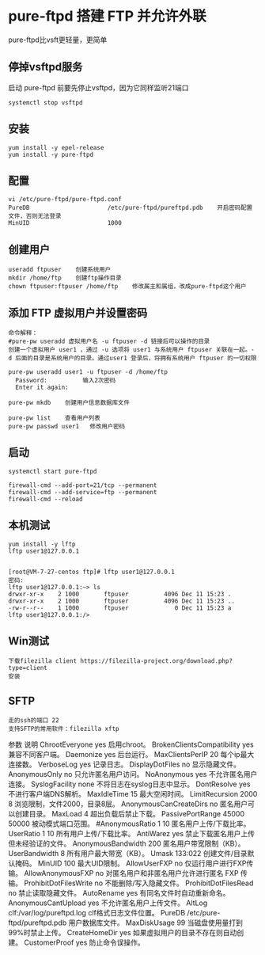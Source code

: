# pure-ftpd 搭建 FTP 并允许外联
pure-ftpd比vsft更轻量，更简单

## 停掉vsftpd服务
启动 pure-ftpd 前要先停止vsftpd，因为它同样监听21端口
```
systemctl stop vsftpd
```

## 安装
```
yum install -y epel-release
yum install -y pure-ftpd
```

## 配置
```
vi /etc/pure-ftpd/pure-ftpd.conf
PureDB                      /etc/pure-ftpd/pureftpd.pdb    开启密码配置文件，否则无法登录
MinUID                      1000
```

## 创建用户
```
useradd ftpuser    创建系统用户
mkdir /home/ftp    创建ftp操作目录
chown ftpuser:ftpuser /home/ftp    修改属主和属组，改成pure-ftpd这个用户
```

## 添加 FTP 虚拟用户并设置密码
```
命令解释：
#pure-pw useradd 虚拟用户名 -u ftpuser -d 链接后可以操作的目录
创建一个虚拟用户 user1 ，通过 -u 选项将 user1 与系统用户 ftpuser 关联在一起。-d 后面的目录是系统用户的目录。通过user1 登录后，将拥有系统用户 ftpuser 的一切权限

pure-pw useradd user1 -u ftpuser -d /home/ftp     
  Password:          输入2次密码
  Enter it again: 

pure-pw mkdb    创建用户信息数据库文件

pure-pw list    查看用户列表
pure-pw passwd user1   修改用户密码
```

## 启动
```
systemctl start pure-ftpd

firewall-cmd --add-port=21/tcp --permanent
firewall-cmd --add-service=ftp --permanent
firewall-cmd --reload
```

## 本机测试
```
yum install -y lftp
lftp user1@127.0.0.1


[root@VM-7-27-centos ftp]# lftp user1@127.0.0.1
密码: 
lftp user1@127.0.0.1:~> ls                      
drwxr-xr-x    2 1000       ftpuser          4096 Dec 11 15:23 .
drwxr-xr-x    2 1000       ftpuser          4096 Dec 11 15:23 ..
-rw-r--r--    1 1000       ftpuser             0 Dec 11 15:23 a
lftp user1@127.0.0.1:/>
```


## Win测试
```
下载filezilla client https://filezilla-project.org/download.php?type=client
安装
```

## SFTP
```
走的ssh的端口 22
支持SFTP的常用软件：filezilla xftp 
```

参数	               说明
ChrootEveryone yes	启用chroot。
BrokenClientsCompatibility yes	兼容不同客户端。
Daemonize yes	后台运行。
MaxClientsPerIP 20	每个ip最大连接数。
VerboseLog yes	记录日志。
DisplayDotFiles no	显示隐藏文件。
AnonymousOnly no	只允许匿名用户访问。
NoAnonymous yes	不允许匿名用户连接。
SyslogFacility none	不将日志在syslog日志中显示。
DontResolve yes	不进行客户端DNS解析。
MaxIdleTime 15	最大空闲时间。
LimitRecursion 2000 8	浏览限制，文件2000，目录8层。
AnonymousCanCreateDirs no	匿名用户可以创建目录。
MaxLoad 4	超出负载后禁止下载。
PassivePortRange 45000 50000	被动模式端口范围。
#AnonymousRatio 1 10	匿名用户上传/下载比率。
UserRatio 1 10	所有用户上传/下载比率。
AntiWarez yes	禁止下载匿名用户上传但未经验证的文件。
AnonymousBandwidth 200	匿名用户带宽限制（KB）。
UserBandwidth 8	所有用户最大带宽（KB）。
Umask 133:022	创建文件/目录默认掩码。
MinUID 100	最大UID限制。
AllowUserFXP no	仅运行用户进行FXP传输。
AllowAnonymousFXP no	对匿名用户和非匿名用户允许进行匿名 FXP 传输。
ProhibitDotFilesWrite no	不能删除/写入隐藏文件。
ProhibitDotFilesRead no	禁止读取隐藏文件。
AutoRename yes	有同名文件时自动重新命名。
AnonymousCantUpload yes	不允许匿名用户上传文件。
AltLog clf:/var/log/pureftpd.log	clf格式日志文件位置。
PureDB /etc/pure-ftpd/pureftpd.pdb	用户数据库文件。
MaxDiskUsage 99	当磁盘使用量打到99%时禁止上传。
CreateHomeDir yes	如果虚拟用户的目录不存在则自动创建。
CustomerProof yes	防止命令误操作。
